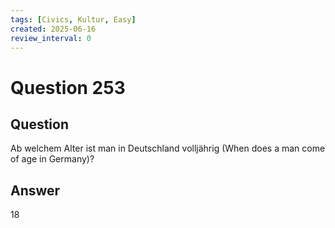 ```yaml
---
tags: [Civics, Kultur, Easy]
created: 2025-06-16
review_interval: 0
---
```


# Question 253

## Question

Ab welchem Alter ist man in Deutschland volljährig (When does a man come of age in Germany)?

## Answer

18
